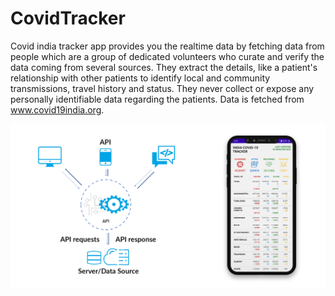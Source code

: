 # CovidTracker

Covid india tracker app provides you the realtime data by fetching data from people which are a group of dedicated volunteers who curate and verify the data coming from several sources. They extract the details, like a patient's relationship with other patients to identify local and community transmissions, travel history and status. They never collect or expose any personally identifiable data regarding the patients. Data is fetched from www.covid19india.org.

<img src = "images/Board3.jpg">
